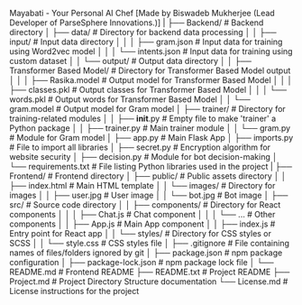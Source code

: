Mayabati - Your Personal AI Chef [Made by Biswadeb Mukherjee (Lead Developer of ParseSphere Innovations.)]
|
├── Backend/                           # Backend directory
│   ├── data/                          # Directory for backend data processing
│   │   ├── input/                     # Input data directory
│   │   │   ├── gram.json              # Input data for training using Word2vec model
│   │   │   └── intents.json           # Input data for training using custom dataset
│   │   └── output/                    # Output data directory
│   │       ├── Transformer Based Model/  # Directory for Transformer Based Model output
│   │       │   ├── Rasika.model       # Output model for Transformer Based Model
│   │       │   ├── classes.pkl        # Output classes for Transformer Based Model
│   │       │   └── words.pkl          # Output words for Transformer Based Model
│   │       └── gram.model             # Output model for Gram model
│   ├── trainer/                       # Directory for training-related modules
│   │   ├── __init__.py                # Empty file to make 'trainer' a Python package
│   │   ├── trainer.py                 # Main trainer module
│   │   └── gram.py                    # Module for Gram model
│   ├── app.py                         # Main Flask App
│   ├── imports.py                     # File to import all libraries
│   ├── secret.py                      # Encryption algorithm for website security
│   ├── decision.py                    # Module for bot decision-making
│   └── requirements.txt               # File listing Python libraries used in the project
|
├── Frontend/                          # Frontend directory
│   ├── public/                        # Public assets directory
│   │   ├── index.html                 # Main HTML template
│   │   └── images/                    # Directory for images
│   │       ├── user.jpg               # User image
│   │       └── bot.jpg                # Bot image
│   ├── src/                           # Source code directory
│   │   ├── components/                # Directory for React components
│   │   │   ├── Chat.js                # Chat component
│   │   │   └── ...                    # Other components
│   │   ├── App.js                     # Main App component
│   │   ├── index.js                   # Entry point for React app
│   │   └── styles/                    # Directory for CSS styles or SCSS
│   │       └── style.css              # CSS styles file
│   ├── .gitignore                     # File containing names of files/folders ignored by git
│   ├── package.json                   # npm package configuration
│   ├── package-lock.json              # npm package lock file
│   └── README.md                      # Frontend README
├── README.txt                         # Project README
├── Project.md                         # Project Directory Structure documentation
└── License.md                         # License instructions for the project